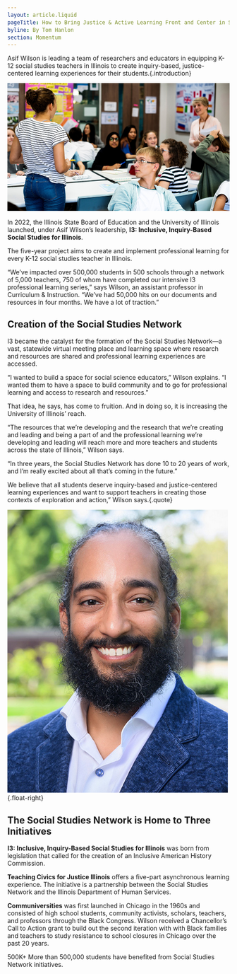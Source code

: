 ```yaml
---
layout: article.liquid
pageTitle: How to Bring Justice & Active Learning Front and Center in Social Studies
byline: By Tom Hanlon
section: Momentum
---
```

<ilw-content width="page">

Asif Wilson is leading a team of researchers and educators in equipping K-12 social studies teachers in Illinois to create inquiry-based, justice-centered learning experiences for their students.{.introduction}

![Student standing up giving a presentation to teacher and other students, with various ethnicities involved](/img/momentum/socialstudies.jpg)

In 2022, the Illinois State Board of Education and the University of Illinois launched, under Asif Wilson’s leadership, **I3: Inclusive, Inquiry-Based Social Studies for Illinois**.

The five-year project aims to create and implement professional learning for every K-12 social studies teacher in Illinois.

“We’ve impacted over 500,000 students in 500 schools through a network of 5,000 teachers, 750 of whom have completed our intensive I3 professional learning series,” says Wilson, an assistant professor in Curriculum & Instruction. “We’ve had 50,000 hits on our documents and resources in four months. We have a lot of traction.”

## Creation of the Social Studies Network

I3 became the catalyst for the formation of the Social Studies Network—a vast, statewide virtual meeting place and learning space where research and resources are shared and professional learning experiences are accessed.

“I wanted to build a space for social science educators,” Wilson explains. “I wanted them to have a space to build community and to go for professional learning and access to research and resources.”

That idea, he says, has come to fruition. And in doing so, it is increasing the University of Illinois’ reach.

“The resources that we’re developing and the research that we’re creating and leading and being a part of and the professional learning we’re developing and leading will reach more and more teachers and students across the state of Illinois,” Wilson says.

“In three years, the Social Studies Network has done 10 to 20 years of work, and I’m really excited about all that’s coming in the future.”

We believe that all students deserve inquiry-based and justice-centered learning experiences and want to support teachers in creating those contexts of exploration and action,” Wilson says.{.quote}

![Asif Wilson](/img/momentum/wilson.jpg){.float-right}

## The Social Studies Network is Home to Three Initiatives

**I3: Inclusive, Inquiry-Based Social Studies for Illinois** was born from legislation that called for the creation of an Inclusive American History Commission.

**Teaching Civics for Justice Illinois** offers a five-part asynchronous learning experience. The initiative is a partnership between the Social Studies Network and the Illinois Department of Human Services.

**Communiversities** was first launched in Chicago in the 1960s and consisted of high school students, community activists, scholars, teachers, and professors through the Black Congress. Wilson received a Chancellor’s Call to Action grant to build out the second iteration with with Black families and teachers to study resistance to school closures in Chicago over the past 20 years.

</ilw-content>

<ilw-statistic><span slot="stat">500K+</span> More than 500,000 students have benefited from Social Studies Network initiatives.</ilw-statistic>
